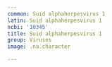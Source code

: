 ```yaml
---
common: Suid alphaherpesvirus 1
latin: Suid alphaherpesvirus 1
ncbi: '10345'
title: Suid alphaherpesvirus 1
group: Viruses
image: .na.character

---
```

